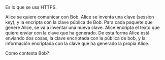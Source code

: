 Es lo que se usa HTTPS.

Alice se quiere comunicar con Bob.
Alice se inventa una clave (session key), y la encripta con la clave pública de Bob. Para cada paquete que genere Alice, se va a inventar una nueva clave.
Alice encripta el texto que quiere enviar con la clave que ha generado.
De esta forma Alice está enviando dos cosas, la clave encriptada con la pública de bob, y la información encriptada con la clave que ha generado la propia Alice.

Como contesta Bob?

